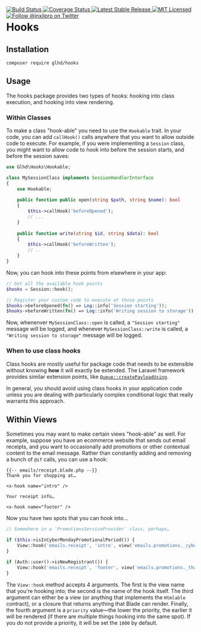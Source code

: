 <div style="float: right;">
	<a href="https://github.com/glhd/hooks/actions" target="_blank">
		<img 
			src="https://github.com/glhd/hooks/workflows/PHPUnit/badge.svg" 
			alt="Build Status" 
		/>
	</a>
	<a href="https://codeclimate.com/github/glhd/hooks/test_coverage" target="_blank">
		<img 
			src="https://api.codeclimate.com/v1/badges/change-me/test_coverage" 
			alt="Coverage Status" 
		/>
	</a>
	<a href="https://packagist.org/packages/glhd/hooks" target="_blank">
        <img 
            src="https://poser.pugx.org/glhd/hooks/v/stable" 
            alt="Latest Stable Release" 
        />
	</a>
	<a href="./LICENSE" target="_blank">
        <img 
            src="https://poser.pugx.org/glhd/hooks/license" 
            alt="MIT Licensed" 
        />
    </a>
    <a href="https://twitter.com/inxilpro" target="_blank">
        <img 
            src="https://img.shields.io/twitter/follow/inxilpro?style=social" 
            alt="Follow @inxilpro on Twitter" 
        />
    </a>
</div>

# Hooks

## Installation

```shell
composer require glhd/hooks
```

## Usage

The hooks package provides two types of hooks: hooking into class execution, and hooking into view rendering.

### Within Classes

To make a class "hook-able" you need to use the `Hookable` trait. In your code, you can add `callHook()`
calls anywhere that you want to allow outside code to execute. For example, if you were implementing
a `Session` class, you might want to allow code to hook into before the session starts, and before
the session saves:

```php
use Glhd\Hooks\Hookable;

class MySessionClass implements SessionHandlerInterface
{
    use Hookable;
    
    public function public open(string $path, string $name): bool
    {
        $this->callHook('beforeOpened');
        // ...
    }
    
    public function write(string $id, string $data): bool
    {
        $this->callHook('beforeWritten');
        // ..
    }
}
```

Now, you can hook into these points from elsewhere in your app:

```php
// Get all the available hook points
$hooks = Session::hook();

// Register your custom code to execute at those points
$hooks->beforeOpened(fn() => Log::info('Session starting'));
$hooks->beforeWritten(fn() => Log::info('Writing session to storage'));
```

Now, whenenver `MySessionClass::open` is called, a `"Session starting"` message will be logged,
and whenever `MySessionClass::write` is called, a `"Writing session to storage"` message will be logged.

### When to use class hooks

Class hooks are mostly useful for package code that needs to be extensible without
knowing **how** it will exactly be extended. The Laravel framework provides similar extension
points, like [`Queue::createPayloadUsing`](https://github.com/laravel/framework/blob/443ec4438c48923c9caa9c2b409a12b84a10033f/src/Illuminate/Queue/Queue.php#L288).

In general, you should avoid using class hooks in your application code unless you are
dealing with particularly complex conditional logic that really warrants this approach.

## Within Views

Sometimes you may want to make certain views "hook-able" as well. For example, suppose
you have an ecommerce website that sends out email receipts, and you want to occasionally
add promotions or other contextual content to the email message. Rather than constantly
adding and removing a bunch of `@if` calls, you can use a hook:

```blade
{{-- emails/receipt.blade.php --}}
Thank you for shopping at…

<x-hook name="intro" />

Your receipt info…

<x-hook name="footer" />
```

Now you have two spots that you can hook into…

```php
// Somewhere in a `PromotionsServiceProvider` class, perhaps…

if ($this->isInCyberMondayPromotionalPeriod()) {
    View::hook('emails.receipt', 'intro', view('emails.promotions._cyber_monday_intro'));
}

if (Auth::user()->isNewRegistrant()) {
    View::hook('emails.receipt', 'footer', view('emails.promotions._thank_you_for_first_purchase'));
}
```

The `View::hook` method accepts 4 arguments. The first is the view name that you're
hooking into; the second is the name of the hook itself. The third argument can either
be a view (or anything that implements the `Htmlable` contract), or a closure that returns
anything that Blade can render. Finally, the fourth argument is a `priority` value—the lower
the priority, the earlier it will be rendered (if there are multiple things hooking into
the same spot). If you do not provide a priority, it will be set the `1000` by default.
